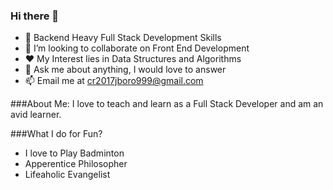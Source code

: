 ### Hi there 👋

- 🔭 Backend Heavy Full Stack Development Skills
- 👯 I’m looking to collaborate on Front End Development
- ❤️ My Interest lies in Data Structures and Algorithms
- 💬 Ask me about anything, I would love to answer
- 📫 Email me at cr2017jboro999@gmail.com

###About Me:
I love to teach and learn as a Full Stack Developer and am an avid learner.

###What I do for Fun?
- I love to Play Badminton
- Apperentice Philosopher
- Lifeaholic Evangelist

